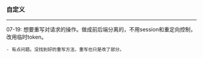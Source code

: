 ### 自定义
----
07-19: 想要重写对请求的操作。做成前后端分离的，不用session和重定向控制，改用临时token。
   
    - 有点问题。没找到好的重写方法，重写也只是改了部分。